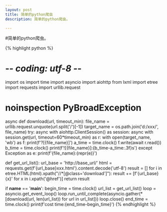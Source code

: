 ```yaml
---
layout: post
title: 简单的python爬虫
description: 简单的python爬虫。

---
```


#简单的python爬虫。

{% highlight python %}
# -*- coding: utf-8 -*-
import os
import time
import asyncio
import aiohttp
from lxml import etree
import requests
import urllib.request


# noinspection PyBroadException
async def download(url, timeout_min):
    file_name = urllib.request.unquote(url.split('/')[-1])
    target_name = os.path.join('d:/xxx/', file_name)
    try:
        async with aiohttp.ClientSession() as session:
            async with session.get(url, timeout=60*timeout_min) as r:
                with open(target_name, 'wb') as f:
                    print(f'?[{file_name}]')
                    a_time = time.clock()
                    f.write(await r.read())
                    b_time = time.clock()
                    print(f'![{file_name}]:{b_time-a_time:.3f}s')
    except Exception as e:
        print(f'{file_name}:{repr(e)}')


def get_url_list():
    url_base = 'http://base_url/'
    html = requests.get(f'{url_base}xxx.html').content.decode('utf-8')
    result = []
    for i in etree.HTML(html).xpath("//*[@class='download']"):
        result += [f'{url_base}{x}' for x in i.xpath('@href')]
    return result


if __name__ == '__main__':
    begin_time = time.clock()
    url_list = get_url_list()
    loop = asyncio.get_event_loop()
    loop.run_until_complete(asyncio.gather(*[download(url, len(url_list)) for url in url_list]))
    loop.close()
    end_time = time.clock()
    print(f'cost time:{end_time-begin_time}')
{% endhighlight %}
